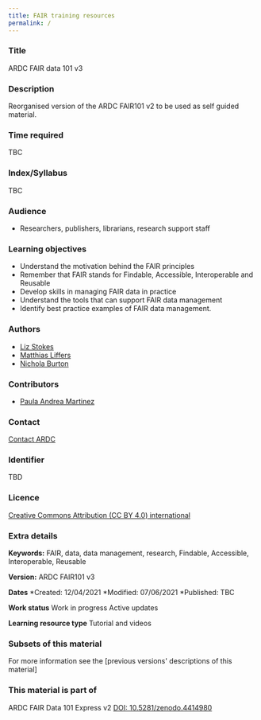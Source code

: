```yaml
---
title: FAIR training resources
permalink: /
---
```


### Title
ARDC FAIR data 101 v3

### Description
Reorganised version of the ARDC FAIR101 v2 to be used as self guided material.

### Time required
TBC

### Index/Syllabus
TBC

### Audience
* Researchers, publishers, librarians, research support staff

### Learning objectives
* Understand the motivation behind the FAIR principles
* Remember that FAIR stands for Findable, Accessible, Interoperable and Reusable
* Develop skills in managing FAIR data in practice
* Understand the tools that can support FAIR data management
* Identify best practice examples of FAIR data management.

### Authors
* [Liz Stokes](https://orcid.org/0000-0002-2973-5647)
* [Matthias Liffers](https://orcid.org/0000-0002-3639-2080)
* [Nichola Burton](https://orcid.org/0000-0003-4470-4846)

### Contributors
* [Paula Andrea Martinez](https://orcid.org/org/0000-0002-8990-1985)

### Contact
[Contact ARDC](mailto:contact@ardc.edu.au)

### Identifier
TBD

### Licence
[Creative Commons Attribution (CC BY 4.0) international](https://au-research.github.io/FAIR-data-101-training/licence)

### Extra details
**Keywords:** FAIR, data, data management, research, Findable, Accessible, Interoperable, Reusable

**Version:** ARDC FAIR101 v3

**Dates**
*Created:  12/04/2021
*Modified: 07/06/2021
*Published:  TBC

**Work status**
Work in progress
Active updates

**Learning resource type**
Tutorial and videos

### Subsets of this material
For more information see the [previous versions' descriptions of this material]

### This material is part of
ARDC FAIR Data 101 Express v2 [DOI: 10.5281/zenodo.4414980](https://doi.org/10.5281/zenodo.4414980)
